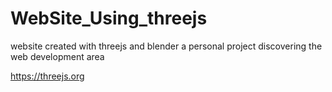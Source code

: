 # WebSite_Using_threejs

website created with threejs and blender
a personal project discovering the web development area


https://threejs.org
